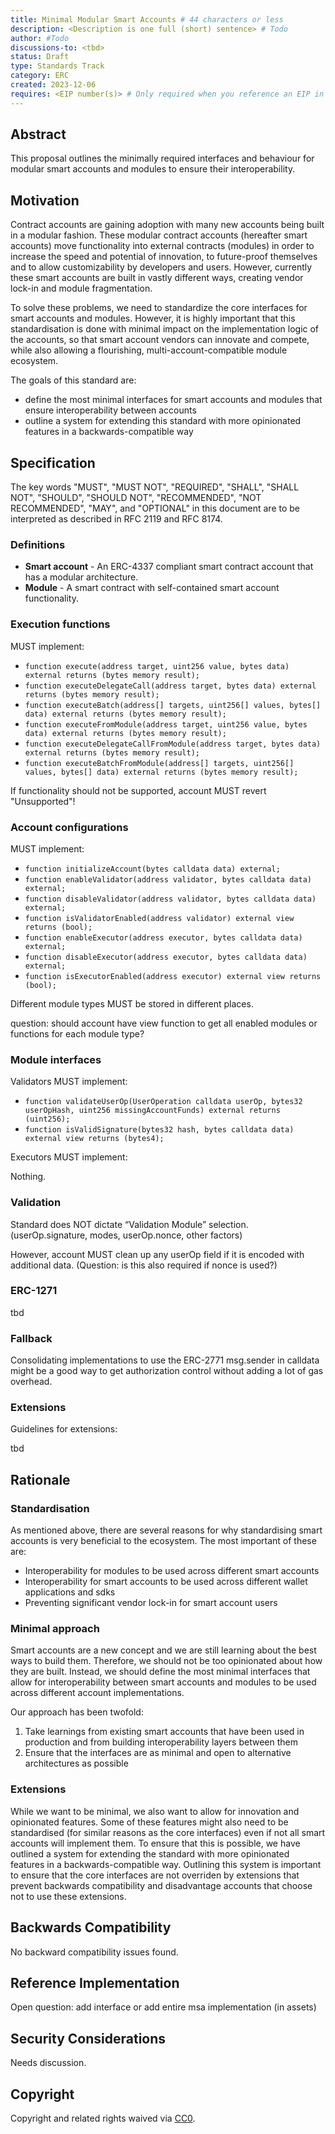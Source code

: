 ```yaml
---
title: Minimal Modular Smart Accounts # 44 characters or less
description: <Description is one full (short) sentence> # Todo
author: #Todo
discussions-to: <tbd>
status: Draft
type: Standards Track
category: ERC
created: 2023-12-06
requires: <EIP number(s)> # Only required when you reference an EIP in the `Specification` section. Otherwise, remove this field.
---
```


## Abstract

This proposal outlines the minimally required interfaces and behaviour for modular smart accounts and modules to ensure their interoperability.

## Motivation

Contract accounts are gaining adoption with many new accounts being built in a modular fashion. These modular contract accounts (hereafter smart accounts) move functionality into external contracts (modules) in order to increase the speed and potential of innovation, to future-proof themselves and to allow customizability by developers and users. However, currently these smart accounts are built in vastly different ways, creating vendor lock-in and module fragmentation.

To solve these problems, we need to standardize the core interfaces for smart accounts and modules. However, it is highly important that this standardisation is done with minimal impact on the implementation logic of the accounts, so that smart account vendors can innovate and compete, while also allowing a flourishing, multi-account-compatible module ecosystem.

The goals of this standard are:

- define the most minimal interfaces for smart accounts and modules that ensure interoperability between accounts
- outline a system for extending this standard with more opinionated features in a backwards-compatible way

## Specification

The key words "MUST", "MUST NOT", "REQUIRED", "SHALL", "SHALL NOT", "SHOULD", "SHOULD NOT", "RECOMMENDED", "NOT RECOMMENDED", "MAY", and "OPTIONAL" in this document are to be interpreted as described in RFC 2119 and RFC 8174.

### Definitions

- **Smart account** - An ERC-4337 compliant smart contract account that has a modular architecture.
- **Module** - A smart contract with self-contained smart account functionality.

### Execution functions

MUST implement:

- `function execute(address target, uint256 value, bytes data) external returns (bytes memory result);`
- `function executeDelegateCall(address target, bytes data) external returns (bytes memory result);`
- `function executeBatch(address[] targets, uint256[] values, bytes[] data) external returns (bytes memory result);`
- `function executeFromModule(address target, uint256 value, bytes data) external returns (bytes memory result);`
- `function executeDelegateCallFromModule(address target, bytes data) external returns (bytes memory result);`
- `function executeBatchFromModule(address[] targets, uint256[] values, bytes[] data) external returns (bytes memory result);`

If functionality should not be supported, account MUST revert "Unsupported"!

### Account configurations

MUST implement:

- `function initializeAccount(bytes calldata data) external;`
- `function enableValidator(address validator, bytes calldata data) external;`
- `function disableValidator(address validator, bytes calldata data) external;`
- `function isValidatorEnabled(address validator) external view returns (bool);`
- `function enableExecutor(address executor, bytes calldata data) external;`
- `function disableExecutor(address executor, bytes calldata data) external;`
- `function isExecutorEnabled(address executor) external view returns (bool);`

Different module types MUST be stored in different places.

question: should account have view function to get all enabled modules or functions for each module type?

### Module interfaces

Validators MUST implement:

- `function validateUserOp(UserOperation calldata userOp, bytes32 userOpHash, uint256 missingAccountFunds) external returns (uint256);`
- `function isValidSignature(bytes32 hash, bytes calldata data) external view returns (bytes4);`

Executors MUST implement:

Nothing.

### Validation

Standard does NOT dictate “Validation Module” selection. (userOp.signature, modes, userOp.nonce, other factors)

However, account MUST clean up any userOp field if it is encoded with additional data. (Question: is this also required if nonce is used?)

### ERC-1271

tbd

### Fallback

Consolidating implementations to use the ERC-2771 msg.sender in calldata might be a good way to get authorization control without adding a lot of gas overhead.

### Extensions

Guidelines for extensions:

tbd

## Rationale

### Standardisation

As mentioned above, there are several reasons for why standardising smart accounts is very beneficial to the ecosystem. The most important of these are:

- Interoperability for modules to be used across different smart accounts
- Interoperability for smart accounts to be used across different wallet applications and sdks
- Preventing significant vendor lock-in for smart account users

### Minimal approach

Smart accounts are a new concept and we are still learning about the best ways to build them. Therefore, we should not be too opinionated about how they are built. Instead, we should define the most minimal interfaces that allow for interoperability between smart accounts and modules to be used across different account implementations.

Our approach has been twofold:

1. Take learnings from existing smart accounts that have been used in production and from building interoperability layers between them
2. Ensure that the interfaces are as minimal and open to alternative architectures as possible

### Extensions

While we want to be minimal, we also want to allow for innovation and opinionated features. Some of these features might also need to be standardised (for similar reasons as the core interfaces) even if not all smart accounts will implement them. To ensure that this is possible, we have outlined a system for extending the standard with more opinionated features in a backwards-compatible way. Outlining this system is important to ensure that the core interfaces are not overriden by extensions that prevent backwards compatibility and disadvantage accounts that choose not to use these extensions.

## Backwards Compatibility

No backward compatibility issues found.

## Reference Implementation

Open question: add interface or add entire msa implementation (in assets)

## Security Considerations

Needs discussion.

## Copyright

Copyright and related rights waived via [CC0](../LICENSE.md).
